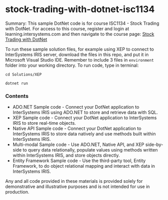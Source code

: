 # stock-trading-with-dotnet-isc1134

Summary: This sample DotNet code is for course ISC1134 - Stock Trading with DotNet. 
For access to this course, register and login at learning.intersystems.com and 
then navigate to the course page: 
[Stock Trading with DotNet](https://learning.intersystems.com)

To run these sample solution files, for example using XEP to connect to InterSystems IRIS server, download the files in this repo, and put it in Microsoft Visual Studio IDE.
Remember to include 3 files in `environment` folder into your working directory. 
To run code, type in terminal:

```cd Solutions/XEP```

```dotnet run ```

### Contents

* ADO.NET Sample code - Connect your DotNet application to InterSystems IRIS using ADO.NET to store and retrieve data with SQL.
* XEP Sample code - Connect your DotNet application to InterSystems IRIS to store real-time objects.
* Native API Sample code - Connect your DotNet application to InterSystems IRIS to store data natively and use methods built within InterSystems IRIS.
* Multi-modal Sample code - Use ADO.NET, Native API, and XEP side-by-side to query data relationally, populate values using methods written within InterSystems IRIS, and store objects directly.
* Entity Framework Sample code - Use the third-party tool, Entity Framework, to do object relational mapping and interact with data in InterSystems IRIS.

Any and all code provided in these materials is provided solely for demonstrative and illustrative purposes and is not intended for use in production. 